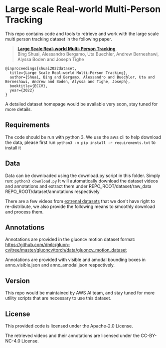 # Large scale Real-world Multi-Person Tracking

This repo contains code and tools to retrieve and work with the large scale multi person tracking dataset in the
following paper.

> [**Large Scale Real-world Multi-Person Tracking**](),            
> Bing Shuai, Alessandro Bergamo, Uta Buechler, Andrew Berneshawi, Alyssa Boden and Joseph Tighe        


    @inproceedings{shuai2022dataset,
      title={Large Scale Real-world Multi-Person Tracking},
      author={Shuai, Bing and Bergamo, Alessandro and Buechler, Uta and Berneshawi, Andrew and Boden, Alyssa and Tighe, Joseph},
      booktitle={ECCV},
      year={2022}
    }

A detailed dataset homepage would be available very soon, stay tuned for more details.


## Requirements
The code should be run with python 3. We use the aws cli to help download the data, please first run
`python3 -m pip install -r requirements.txt` to install it

## Data 
Data can be downloaded using the download.py script in this folder. Simply run:
`python3 download.py`
It will automatically download the dataset videos and annotations and extract them under
REPO_ROOT/dataset/raw_data REPO_ROOT/dataset/annotations respectively

There are a few videos from [extrenal datasets](readme/external_dataset.md) that we don't have right to re-distribute, 
we also provide the following means to smoothly download and process them.  

## Annotations
Annotations are provided in the gluoncv motion dataset format:
https://github.com/dmlc/gluon-cv/tree/master/gluoncv/torch/data/gluoncv_motion_dataset

Annotations are provided with visible and amodal bounding boxes in anno_visible.json and anno_amodal.json
respectively.

## Version
This repo would be maintained by AWS AI team, and stay tuned for more utility scripts 
that are necessary to use this dataset.

## License
This provided code is licensed under the Apache-2.0 License. 

The retrieved videos and their annotations are licensed under the CC-BY-NC-4.0 License.

